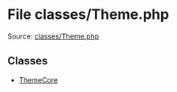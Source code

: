 File classes/Theme.php
=========

Source: [classes/Theme.php](https://github.com/PrestaShop/PrestaShop/blob/1.6.0.2/classes/Theme.php)


Classes
-------

* [ThemeCore](class.ThemeCore.md)

